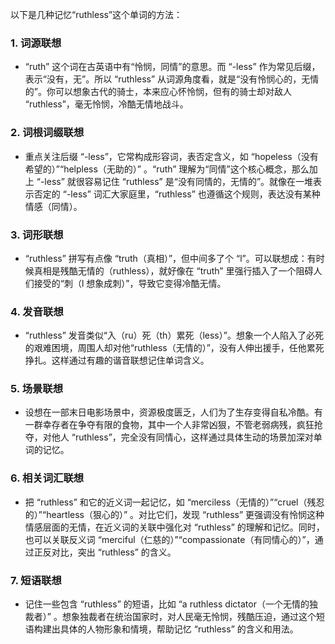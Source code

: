 以下是几种记忆“ruthless”这个单词的方法：

### 1. 词源联想
 - “ruth” 这个词在古英语中有“怜悯，同情”的意思。而 “-less” 作为常见后缀，表示“没有，无”。所以 “ruthless” 从词源角度看，就是“没有怜悯心的，无情的”。你可以想象古代的骑士，本来应心怀怜悯，但有的骑士却对敌人 “ruthless”，毫无怜悯，冷酷无情地战斗。

### 2. 词根词缀联想
 - 重点关注后缀 “-less”，它常构成形容词，表否定含义，如 “hopeless（没有希望的）”“helpless（无助的）” 。“ruth” 理解为“同情”这个核心概念，那么加上 “-less” 就很容易记住 “ruthless” 是“没有同情的，无情的”。就像在一堆表示否定的 “-less” 词汇大家庭里，“ruthless” 也遵循这个规则，表达没有某种情感（同情）。

### 3. 词形联想
 - “ruthless” 拼写有点像 “truth（真相）”，但中间多了个 “l”。可以联想成：有时候真相是残酷无情的（ruthless），就好像在 “truth” 里强行插入了一个阻碍人们接受的“刺（l 想象成刺）”，导致它变得冷酷无情。

### 4. 发音联想
 - “ruthless” 发音类似“入（ru）死（th）累死（less）”。想象一个人陷入了必死的艰难困境，周围人却对他“ruthless（无情的）”，没有人伸出援手，任他累死挣扎。这样通过有趣的谐音联想记住单词含义。

### 5. 场景联想
 - 设想在一部末日电影场景中，资源极度匮乏，人们为了生存变得自私冷酷。有一群幸存者在争夺有限的食物，其中一个人非常凶狠，不管老弱病残，疯狂抢夺，对他人 “ruthless”，完全没有同情心，这样通过具体生动的场景加深对单词的记忆。

### 6. 相关词汇联想
 - 把 “ruthless” 和它的近义词一起记忆，如 “merciless（无情的）”“cruel（残忍的）”“heartless（狠心的）” 。对比它们，发现 “ruthless” 更强调没有怜悯这种情感层面的无情，在近义词的关联中强化对 “ruthless” 的理解和记忆。同时，也可以关联反义词 “merciful（仁慈的）”“compassionate（有同情心的）”，通过正反对比，突出 “ruthless” 的含义。

### 7. 短语联想
 - 记住一些包含 “ruthless” 的短语，比如 “a ruthless dictator（一个无情的独裁者）” 。想象独裁者在统治国家时，对人民毫无怜悯，残酷压迫，通过这个短语构建出具体的人物形象和情境，帮助记忆 “ruthless” 的含义和用法。 
